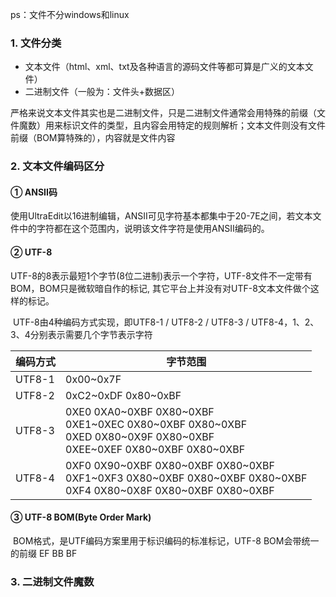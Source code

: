 ps：文件不分windows和linux

### 1. 文件分类

- 文本文件（html、xml、txt及各种语言的源码文件等都可算是广义的文本文件）
- 二进制文件（一般为：文件头+数据区）

严格来说文本文件其实也是二进制文件，只是二进制文件通常会用特殊的前缀（文件魔数）用来标识文件的类型，且内容会用特定的规则解析；文本文件则没有文件前缀（BOM算特殊的），内容就是文件内容

### 2. 文本文件编码区分

#### ① ANSII码

​	使用UltraEdit以16进制编辑，ANSII可见字符基本都集中于20-7E之间，若文本文件中的字符都在这个范围内，说明该文件字符是使用ANSII编码的。

#### ② UTF-8

​	UTF-8的8表示最短1个字节(8位二进制)表示一个字符，UTF-8文件不一定带有BOM，BOM只是微软暗自作的标记, 其它平台上并没有对UTF-8文本文件做个这样的标记。

​	UTF-8由4种编码方式实现，即UTF8-1 / UTF8-2 / UTF8-3 / UTF8-4，1、2、3、4分别表示需要几个字节表示字符

| 编码方式 | 字节范围                                                     |
| -------- | ------------------------------------------------------------ |
| UTF8-1   | 0x00~0x7F                                                    |
| UTF8-2   | 0xC2~0xDF 0x80~0xBF                                          |
| UTF8-3   | 0XE0 0XA0~0XBF 0X80~0XBF<br/>0XE1~0XEC 0X80~0XBF 0X80~0XBF<br/>0XED 0X80~0X9F 0X80~0XBF<br>0XEE~0XEF 0X80~0XBF 0X80~0XBF |
| UTF8-4   | 0XF0 0X90~0XBF 0X80~0XBF 0X80~0XBF<br/>0XF1~0XF3 0X80~0XBF 0X80~0XBF 0X80~0XBF<br/>0XF4 0X80~0X8F 0X80~0XBF 0X80~0XBF |

#### ③ UTF-8 BOM(Byte Order Mark)

​	BOM格式，是UTF编码方案里用于标识编码的标准标记，UTF-8 BOM会带统一的前缀 EF BB BF

### 3. 二进制文件魔数

